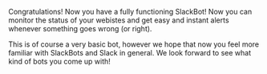Congratulations! Now you have a fully functioning SlackBot! Now you can monitor the status of your webistes and get easy and instant alerts whenever something goes wrong (or right).

This is of course a very basic bot, however we hope that now you feel more familiar with SlackBots and Slack in general. We look forward to see what kind of bots you come up with!